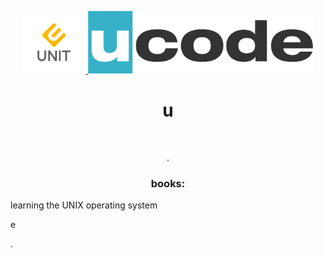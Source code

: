<p align="center">
    <a href="https://uk.wikipedia.org/wiki/UNIT_Factory" target="_blank">
        <img src="https://github.com/sator4iiik/UNIT_FACTORY_UCODE/blob/master/.git_pic/unit_logo.png?raw=true" height="100px">
    </a>
    <a href="https://ucode.world/en/" target="_blank">
        <img src="https://github.com/sator4iiik/UNIT_FACTORY_UCODE/blob/master/.git_pic/ucode_logo.png?raw=true" height="100px">
    </a>
    <h1 align="center">u</h1>
    <br>
</p>
<p align="center">.</p>


<h3 align="center">books:</h3>
<p>learning the UNIX operating system
<p>e</p>
</p>
.

